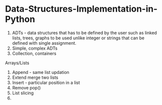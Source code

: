 # Data-Structures-Implementation-in-Python

1. ADTs - data structures that has to be defined by the user such as linked lists, trees, graphs to be used unlike integer or strings that can be defined with single assignment.
2. Simple, complex ADTs
3. Collection, containers

Arrays/Lists

1. Append - same list updation
2. Extend  merge two lists
3. Insert - particular position in a list
4. Remove  pop()
5. List slicing
6. 
